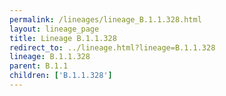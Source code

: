```yaml
---
permalink: /lineages/lineage_B.1.1.328.html
layout: lineage_page
title: Lineage B.1.1.328
redirect_to: ../lineage.html?lineage=B.1.1.328
lineage: B.1.1.328
parent: B.1.1
children: ['B.1.1.328']
---
```

